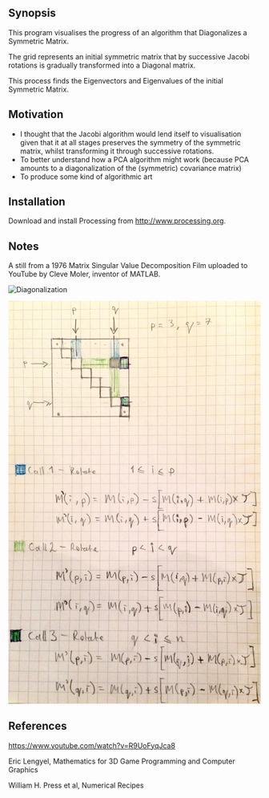 ## Synopsis

This program visualises the progress of an algorithm that Diagonalizes a Symmetric Matrix. 

The grid represents an initial symmetric matrix that by successive Jacobi rotations is gradually transformed into a Diagonal matrix.

This process finds the Eigenvectors and Eigenvalues of the initial Symmetric Matrix.

## Motivation

* I thought that the Jacobi algorithm would lend itself to visualisation given that it at all stages preserves the symmetry of the symmetric matrix, whilst transforming it through successive rotations.
* To better understand how a PCA algorithm might work (because PCA amounts to a diagonalization of the (symmetric) covariance matrix)
* To produce some kind of algorithmic art

## Installation

Download and install Processing from http://www.processing.org.

## Notes

A still from a 1976 Matrix Singular Value Decomposition Film uploaded to YouTube by Cleve Moler, inventor of MATLAB.

![Diagonalization](Jacobi_JS/media/Diagonalization.png|width=200px)

![Jacobi_notes](Jacobi_notes.jpg)

## References

https://www.youtube.com/watch?v=R9UoFyqJca8

Eric Lengyel, Mathematics for 3D Game Programming and Computer Graphics

William H. Press et al, Numerical Recipes

